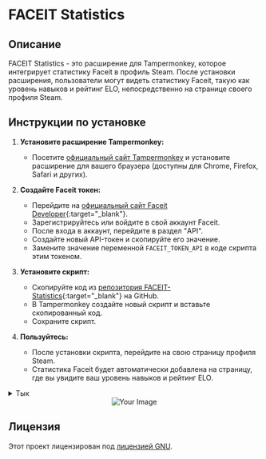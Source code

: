 <!-- Ваш заголовок проекта -->
# FACEIT Statistics

## Описание

FACEIT Statistics - это расширение для Tampermonkey, которое интегрирует статистику Faceit в профиль Steam. После установки расширения, пользователи могут видеть статистику Faceit, такую как уровень навыков и рейтинг ELO, непосредственно на странице своего профиля Steam.

## Инструкции по установке

1. **Установите расширение Tampermonkey:**
   - Посетите <a href="https://www.tampermonkey.net/" target="_blank">официальный сайт Tampermonkey</a> и установите расширение для вашего браузера (доступны для Chrome, Firefox, Safari и других).

2. **Создайте Faceit токен:**
   - Перейдите на [официальный сайт Faceit Developer](https://developers.faceit.com/){:target="_blank"}.
   - Зарегистрируйтесь или войдите в свой аккаунт Faceit.
   - После входа в аккаунт, перейдите в раздел "API".
   - Создайте новый API-токен и скопируйте его значение.
   - Замените значение переменной `FACEIT_TOKEN_API` в коде скрипта этим токеном.

3. **Установите скрипт:**
   - Скопируйте код из [репозитория FACEIT-Statistics](https://github.com/raizano/FACEIT-Statistics/){:target="_blank"} на GitHub.
   - В Tampermonkey создайте новый скрипт и вставьте скопированный код.
   - Сохраните скрипт.

4. **Пользуйтесь:**
   - После установки скрипта, перейдите на свою страницу профиля Steam.
   - Статистика Faceit будет автоматически добавлена на страницу, где вы увидите ваш уровень навыков и рейтинг ELO.

<details>
  <summary>Тык</summary>
  
  <!-- Дополнительная информация о проекте -->
  шо подглядываем?

</details>

<div align="center">
  <!-- Изображение, выровненное по центру -->
  <img src="https://example.com/your-image.png" alt="Your Image">
</div>


## Лицензия

Этот проект лицензирован под [лицензией GNU](LICENSE).
